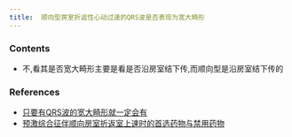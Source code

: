 ```yaml
---
title:  顺向型房室折返性心动过速的QRS波是否表现为宽大畸形
--- 
```


### Contents
- 不,看其是否宽大畸形主要是看是否沿房室结下传,而顺向型是沿房室结下传的

### References
- [只要有QRS波的宽大畸形就一定会有](/只要有QRS波的宽大畸形就一定会有)
- [预激综合征伴顺向房室折返室上速时的首选药物与禁用药物](/预激综合征伴顺向房室折返室上速时的首选药物与禁用药物)

